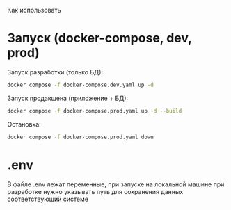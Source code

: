 Как использовать

# Запуск (docker-compose, dev, prod)

Запуск разработки (только БД):
```bash
docker compose -f docker-compose.dev.yaml up -d
```

Запуск продакшена (приложение + БД):
```bash
docker compose -f docker-compose.prod.yaml up -d --build
```

Остановка:
```bash
docker compose -f docker-compose.prod.yaml down
```

# .env
В файле .env лежат переменные, при запуске на локальной машине при разработке нужно
указывать путь для сохранения данных соответствующий системе